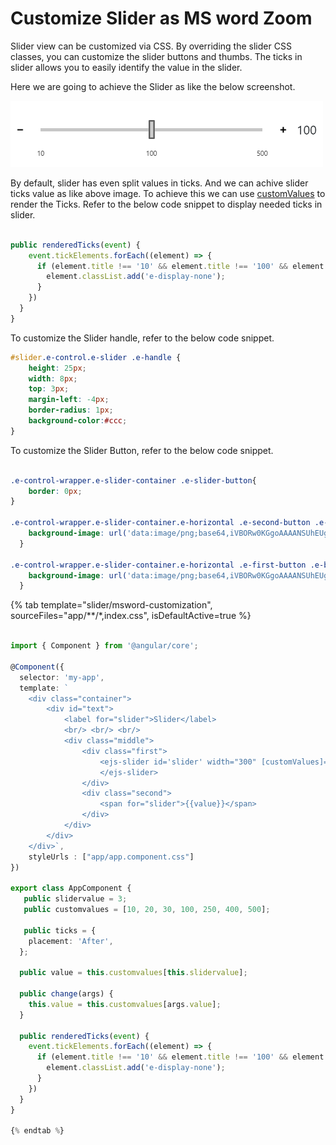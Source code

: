 # Customize Slider as MS word Zoom

Slider view can be customized via CSS. By overriding the slider CSS classes, you can customize the slider buttons and thumbs. The ticks in slider allows you to easily identify the value in the slider.

Here we are going to achieve the Slider as like the below screenshot.

![Slider MSWord Customization](./images/msword.png)

By default, slider has even split values in ticks. And we can achive slider ticks value as like above image. To achieve this we can use  [customValues](../../api/slider/#customvalues) to render the Ticks. Refer to the below code snippet to display needed ticks in slider.

```typescript

public renderedTicks(event) {
    event.tickElements.forEach((element) => {
      if (element.title !== '10' && element.title !== '100' && element.title !== '500') {
        element.classList.add('e-display-none');
      }
    })
  }
}

```

To customize the Slider handle, refer to the below code snippet.

```css
#slider.e-control.e-slider .e-handle {
    height: 25px;
    width: 8px;
    top: 3px;
    margin-left: -4px;
    border-radius: 1px;
    background-color:#ccc;
}

```

To customize the Slider Button, refer to the below code snippet.

```css

.e-control-wrapper.e-slider-container .e-slider-button{
    border: 0px;
}
  
.e-control-wrapper.e-slider-container.e-horizontal .e-second-button .e-button-icon {
    background-image: url('data:image/png;base64,iVBORw0KGgoAAAANSUhEUgAAADAAAAAwCAYAAABXAvmHAAAAAXNSR0IArs4c6QAAAARnQU1BAACxjwv8YQUAAAAJcEhZcwAADsMAAA7DAcdvqGQAAADKSURBVGhD7dqxDYMwEIXhc9aicec1KFiAziN4C7MJjOCWaUicXFwihJGeTnqfhMAFxQ+ywAh3fIhhL92b9VjAtm3inLu0LcuiZ/XjHUBjABoD0BiAxgA0BqAxAM18QFuR1ff5HqUUmedZR+dijBJC0NE93vvvvgXUhYYl/5Uw5wAaA9AYgMYANPMB7Unc+7lv33dJKeno3DRNMgyDju4Zx/F3UAOesK5rvRCXtpyzntWPcwCNAWgMQGMAGgPQGIDGADTzAfxbBUvkDXe7zQJva1o6AAAAAElFTkSuQmCC');
  }
  
.e-control-wrapper.e-slider-container.e-horizontal .e-first-button .e-button-icon {
    background-image: url('data:image/png;base64,iVBORw0KGgoAAAANSUhEUgAAADAAAAAwCAYAAABXAvmHAAAAAXNSR0IArs4c6QAAAARnQU1BAACxjwv8YQUAAAAJcEhZcwAADsMAAA7DAcdvqGQAAAB1SURBVGhD7dfBCcAgEAVRk2aszmqszmpMWIItDD/MuyzsbQ4Leu1XC3Z/M5YBNANoBtAMoBlAM4BmAM0A2vmRzTlrkWKMUfME9N5rkWKtVdMboBlAM4BmAC0+4D9PiVTeAM0AmgE0A2gG0AygGUAzgBYe0NoDs18dSCJjSCYAAAAASUVORK5CYII=');
  }

```

{% tab template="slider/msword-customization", sourceFiles="app/**/*,index.css", isDefaultActive=true %}

```typescript

import { Component } from '@angular/core';

@Component({
  selector: 'my-app',
  template: `
    <div class="container">
        <div id="text">
            <label for="slider">Slider</label>
            <br/> <br/> <br/>
            <div class="middle">
                <div class="first">
                    <ejs-slider id='slider' width="300" [customValues]='customvalues'  [showButtons]=true [(ngModel)]="slidervalue" name="slider" required #slider="ngModel" [ticks]='ticks' (change)="change($event)" (renderedTicks)='renderedTicks($event)'>
                    </ejs-slider>
                </div>
                <div class="second">
                    <span for="slider">{{value}}</span>
                </div>
            </div>
        </div>
    </div>`,
    styleUrls : ["app/app.component.css"]
})

export class AppComponent {
   public slidervalue = 3;
   public customvalues = [10, 20, 30, 100, 250, 400, 500];

   public ticks = {
    placement: 'After',
  };

  public value = this.customvalues[this.slidervalue];

  public change(args) {
    this.value = this.customvalues[args.value];
  }

  public renderedTicks(event) {
    event.tickElements.forEach((element) => {
      if (element.title !== '10' && element.title !== '100' && element.title !== '500') {
        element.classList.add('e-display-none');
      }
    })
  }
}

{% endtab %}
